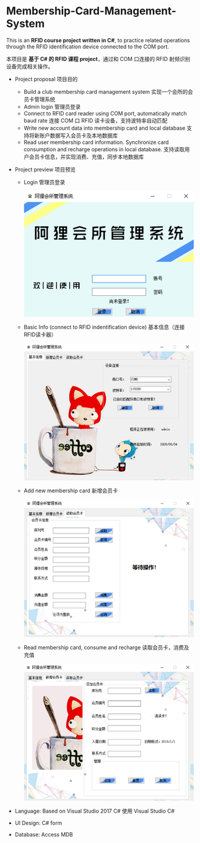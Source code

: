 # Membership-Card-Management-System

This is an **RFID course project written in C#**, to practice related operations through the RFID identification device connected to the COM port.

本项目是 **基于 C# 的 RFID 课程 project**，通过和 COM 口连接的 RFID 射频识别设备完成相关操作。


- Project proposal 项目目的
    - Build a club membership card management system 实现一个会所的会员卡管理系统
    - Admin login 管理员登录
    - Connect to RFID card reader using COM port, automatically match baud rate 连接 COM 口 RFID 读卡设备，支持波特率自动匹配
    - Write new account data into membership card and local database 支持将新账户数据写入会员卡及本地数据库
    - Read user membership card information. Synchronize card consumption and recharge operations in local database. 支持读取用户会员卡信息，并实现消费、充值，同步本地数据库

- Project preview 项目预览
    - Login 管理员登录
        
        ![login](img/login.png)
    - Basic Info (connect to RFID indentification device) 基本信息（连接RFID读卡器）

        ![1](img/1.png)
    - Add new membership card 新增会员卡

        ![2](img/2.png)
    - Read membership card, consume and recharge 读取会员卡，消费及充值

        ![3](img/3.png)


- Language: Based on Visual Studio 2017 C# 使用 Visual Studio C#
- UI Design: C# form
- Database: Access MDB
